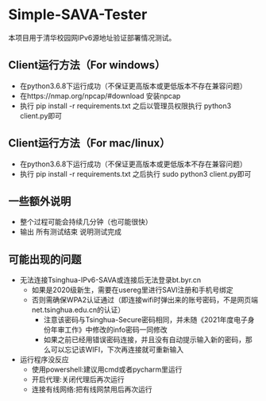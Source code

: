 # Simple-SAVA-Tester

本项目用于清华校园网IPv6源地址验证部署情况测试。

## Client运行方法（For windows）

 - 在python3.6.8下运行成功（不保证更高版本或更低版本不存在兼容问题）
 - 在https://nmap.org/npcap/#download 安装npcap
 - 执行 pip install -r requirements.txt 之后以管理员权限执行 python3 client.py即可

## Client运行方法（For mac/linux）
 - 在python3.6.8下运行成功（不保证更高版本或更低版本不存在兼容问题）
 - 执行 pip install -r requirements.txt 之后执行 sudo python3 client.py即可
 
## 一些额外说明
 - 整个过程可能会持续几分钟（也可能很快）
 - 输出 所有测试结束 说明测试完成
 
## 可能出现的问题
 - 无法连接Tsinghua-IPv6-SAVA或连接后无法登录bt.byr.cn
    - 如果是2020级新生，需要在usereg里进行SAVI注册和手机号绑定
    - 否则需确保WPA2认证通过（即连接wifi时弹出来的账号密码，不是网页端net.tsinghua.edu.cn的认证）
        - 注意该密码与Tsinghua-Secure密码相同，并未随《2021年度电子身份年审工作》中修改的info密码一同修改
        - 如果之前已经用错误密码连接，并且没有自动提示输入新的密码，那么可以忘记该WIFI，下次再连接就可重新输入
 - 运行程序没反应
    - 使用powershell:建议用cmd或者pycharm里运行
    - 开启代理:关闭代理后再次运行
    - 连接有线网络:把有线网禁用后再次运行
 
 